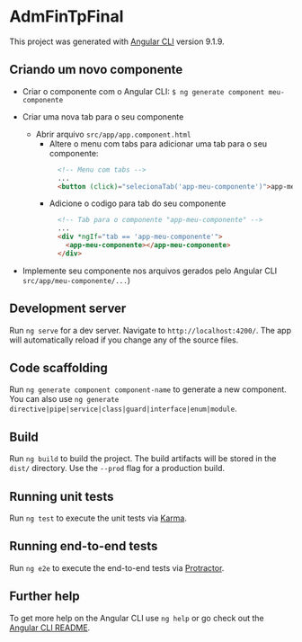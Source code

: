 # AdmFinTpFinal

This project was generated with [Angular CLI](https://github.com/angular/angular-cli) version 9.1.9.

## Criando um novo componente

- Criar o componente com o Angular CLI: `$ ng generate component meu-componente`

- Criar uma nova tab para o seu componente
  - Abrir arquivo `src/app/app.component.html`
    - Altere o menu com tabs para adicionar uma tab para o seu componente:
      ```html
        <!-- Menu com tabs -->
        ...
        <button (click)="selecionaTab('app-meu-componente')">app-meu-componente</button>
      ```
    - Adicione o codigo para tab do seu componente
      ```html
        <!-- Tab para o componente "app-meu-componente" -->
        ...
        <div *ngIf="tab == 'app-meu-componente'">
          <app-meu-componente></app-meu-componente>
        </div>
      ```
  
- Implemente seu componente nos arquivos gerados pelo Angular CLI `src/app/meu-componente/...`)

## Development server

Run `ng serve` for a dev server. Navigate to `http://localhost:4200/`. The app will automatically reload if you change any of the source files.

## Code scaffolding

Run `ng generate component component-name` to generate a new component. You can also use `ng generate directive|pipe|service|class|guard|interface|enum|module`.

## Build

Run `ng build` to build the project. The build artifacts will be stored in the `dist/` directory. Use the `--prod` flag for a production build.

## Running unit tests

Run `ng test` to execute the unit tests via [Karma](https://karma-runner.github.io).

## Running end-to-end tests

Run `ng e2e` to execute the end-to-end tests via [Protractor](http://www.protractortest.org/).

## Further help

To get more help on the Angular CLI use `ng help` or go check out the [Angular CLI README](https://github.com/angular/angular-cli/blob/master/README.md).
